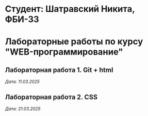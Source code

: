 # Студент: Шатравский Никита, ФБИ-33

# Лабораторные работы по курсу "WEB-программирование"

## Лабораторная работа 1. Git + html

*Дата: 11.03.2025*

## Лабораторная работа 2. CSS

*Дата: 21.03.2025*